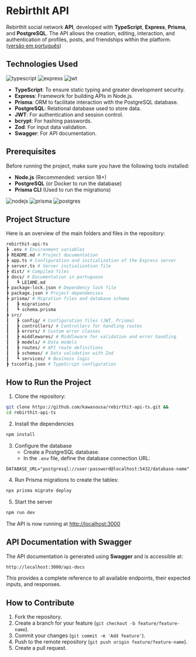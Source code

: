 # RebirthIt API
RebirthIt social network **API**, developed with **TypeScript**, **Express**, **Prisma**, and **PostgreSQL**. The API allows the creation, editing, interaction, and authentication of profiles, posts, and friendships within the platform. ([versão em português](https://github.com/kawasousa/rebirthit-api-ts/blob/main/docs/LEIAME.md))
## Technologies Used

![typescript](https://img.shields.io/badge/TypeScript-007ACC?style=for-the-badge&logo=typescript&logoColor=white)
![express](https://img.shields.io/badge/Express%20js-000000?style=for-the-badge&logo=express&logoColor=white)
![jwt](https://img.shields.io/badge/JWT-000000?style=for-the-badge&logo=JSON%20web%20tokens&logoColor=white)
- **TypeScript**: To ensure static typing and greater development security.
- **Express**: Framework for building APIs in Node.js.
- **Prisma**: ORM to facilitate interaction with the PostgreSQL database.
- **PostgreSQL**: Relational database used to store data.
- **JWT**: For authentication and session control.
- **bcrypt**: For hashing passwords.
- **Zod**: For input data validation.
- **Swagger**: For API documentation.
## Prerequisites
Before running the project, make sure you have the following tools installed:
- **Node.js** (Recommended: version 18+)
- **PostgreSQL** (or Docker to run the database)
- **Prisma CLI** (Used to run the migrations)

![nodejs](https://img.shields.io/badge/Node%20js-339933?style=for-the-badge&logo=nodedotjs&logoColor=white)
![prisma](https://img.shields.io/badge/Prisma-3982CE?style=for-the-badge&logo=Prisma&logoColor=white)
![postgres](https://img.shields.io/badge/PostgreSQL-316192?style=for-the-badge&logo=postgresql&logoColor=white)
## Project Structure
Here is an overview of the main folders and files in the repository:
```bash
rebirthit-api-ts
┣ .env # Environment variables
┣ README.md # Project documentation
┣ app.ts # Configuration and initialization of the Express server
┣ server.ts # Server initialization file
┣ dist/ # Compiled files
┣ docs/ # Documentation in portuguese
┃   ┗ LEIAME.md
┣ package-lock.json # Dependency lock file
┣ package.json # Project dependencies
┣ prisma/ # Migration files and database schema
┃   ┣ migrations/
┃   ┗ schema.prisma
┣ src/
┃   ┣ config/ # Configuration files (JWT, Prisma)
┃   ┣ controllers/ # Controllers for handling routes
┃   ┣ errors/ # Custom error classes
┃   ┣ middlewares/ # Middleware for validation and error handling
┃   ┣ models/ # Data models
┃   ┣ routes/ # API route definitions
┃   ┣ schemas/ # Data validation with Zod
┃   ┗ services/ # Business logic
┣ tsconfig.json # TypeScript configuration
```
## How to Run the Project
1. Clone the repository:
```bash
git clone https://github.com/kawasousa/rebirthit-api-ts.git &&
cd rebirthit-api-ts
```
2. Install the dependencies
```bash
npm install
```
3. Configure the database
   - Create a PostgreSQL database.
   - In the `.env` file, define the database connection URL:
```env
DATABASE_URL="postgresql://user:password@localhost:5432/database-name"
```
4. Run Prisma migrations to create the tables:
```bash
npx prisma migrate deploy
```
5. Start the server
```bash
npm run dev
```
The API is now running at [http://localhost:3000](http://localhost:3000)
## API Documentation with Swagger
The API documentation is generated using **Swagger** and is accessible at:
```bash
http://localhost:3000/api-docs
```

This provides a complete reference to all available endpoints, their expected inputs, and responses.
## How to Contribute
1. Fork the repository.
2. Create a branch for your feature (`git checkout -b feature/feature-name`).
3. Commit your changes (`git commit -m 'Add feature'`).
4. Push to the remote repository (`git push origin feature/feature-name`).
5. Create a pull request.
